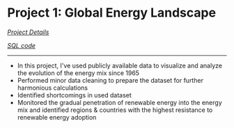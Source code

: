 # Project 1: Global Energy Landscape

*[Project Details](https://github.com/chaficazar/PortfolioProjects/tree/main/Project%201)*

*[SQL code](https://github.com/chaficazar/PortfolioProjects/blob/main/Project%201/Tables%20%26%20SQL%20Code/GlobalEnergyOutlookSQLCode.sql)*

---

- In this project, I've used publicly available data to visualize and analyze the evolution of the energy mix since 1965
- Performed minor data cleaning to prepare the dataset for further harmonious calculations
- Identified shortcomings in used dataset
- Monitored the gradual penetration of renewable energy into the energy mix and identified regions & countries with the highest resistance to renewable energy adoption
